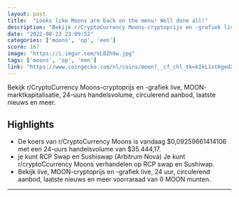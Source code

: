 ```yaml
---
layout: post
title:  "Looks like Moons are back on the menu! Well done all!"
description: "Bekijk r/CryptoCurrency Moons-cryptoprijs en -grafiek live, MOON-marktkapitalisatie, 24-uurs handelsvolume, circulerend aanbod, laatste nieuws en meer."
date: "2022-08-23 23:09:52"
categories: ['moons', 'op', 'een']
score: 167
image: "https://i.imgur.com/VL8Zh9w.jpg"
tags: ['moons', 'op', 'een']
link: "https://www.coingecko.com/nl/coins/moon?__cf_chl_tk=kIkL1stKgedXk_N3osYILgPXlNiIOPe6W9orM83uGvU-1660137314-0-gaNycGzNCSU"
---
```


Bekijk r/CryptoCurrency Moons-cryptoprijs en -grafiek live, MOON-marktkapitalisatie, 24-uurs handelsvolume, circulerend aanbod, laatste nieuws en meer.

## Highlights

- De koers van r/CryptoCurrency Moons is vandaag $0,09259661414106 met een 24-uurs handelsvolume van $35.444,17.
- je kunt  RCP Swap en Sushiswap (Arbitrum Nova) Je kunt r/cryptoCcurrency Moons verhandelen op RCP swap en Sushiwap.
- Bekijk live, MOON-cryptoprijs en -grafiek live, 24 uur, circulerend aanbod, laatste nieuws en meer voorraraad van 0 MOON munten.

---
